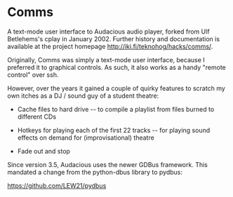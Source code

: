 Comms
=====

A text-mode user interface to Audacious audio player, forked from Ulf
Betlehems's cplay in January 2002. Further history and documentation is available at the project homepage http://iki.fi/teknohog/hacks/comms/.

Originally, Comms was simply a text-mode user interface, because I
preferred it to graphical controls. As such, it also works as a handy
"remote control" over ssh.

However, over the years it gained a couple of quirky features to
scratch my own itches as a DJ / sound guy of a student theatre:

* Cache files to hard drive -- to compile a playlist from files burned
  to different CDs

* Hotkeys for playing each of the first 22 tracks -- for playing sound
  effects on demand for (improvisational) theatre

* Fade out and stop

Since version 3.5, Audacious uses the newer GDBus framework. This
mandated a change from the python-dbus library to pydbus:

https://github.com/LEW21/pydbus
